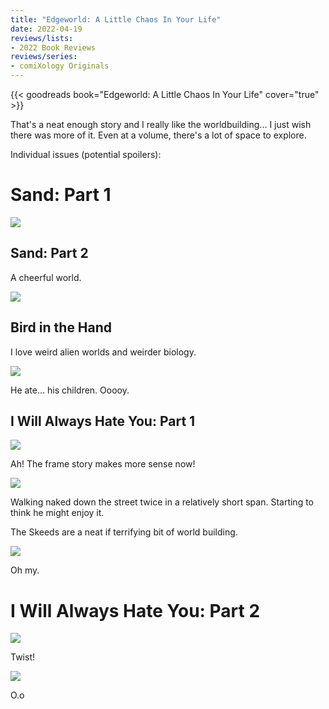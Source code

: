 ```yaml
---
title: "Edgeworld: A Little Chaos In Your Life"
date: 2022-04-19
reviews/lists:
- 2022 Book Reviews
reviews/series:
- comiXology Originals
---
```

{{< goodreads book="Edgeworld: A Little Chaos In Your Life" cover="true" >}}

That's a neat enough story and I really like the worldbuilding... I just wish there was more of it. Even at a volume, there's a lot of space to explore.

<!--more-->

Individual issues (potential spoilers):

# Sand: Part 1

![](/embeds/books/attachments/edgeworld-132403.png)

## Sand: Part 2

A cheerful world. 

![](/embeds/books/attachments/edgeworld-836bc2.png)

## Bird in the Hand

I love weird alien worlds and weirder biology. 

![](/embeds/books/attachments/edgeworld-0cd9cc.png)

He ate… his children. Ooooy. 

## I Will Always Hate You: Part 1

![](/embeds/books/attachments/edgeworld-a201ef.png)

Ah! The frame story makes more sense now!

![](/embeds/books/attachments/edgeworld-609f62.png)

Walking naked down the street twice in a relatively short span. Starting to think he might enjoy it. 

The Skeeds are a neat if terrifying bit of world building. 

![](/embeds/books/attachments/edgeworld-7965dd.png)

Oh my. 

# I Will Always Hate You: Part 2

![](/embeds/books/attachments/edgeworld-3c54db.png)

Twist!

![](/embeds/books/attachments/edgeworld-dd05c2.png)

O.o


